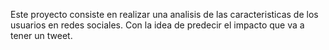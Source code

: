 Este proyecto consiste en realizar una analisis de las caracteristicas de los usuarios en redes sociales. Con la idea de predecir el impacto que va a tener un tweet.
